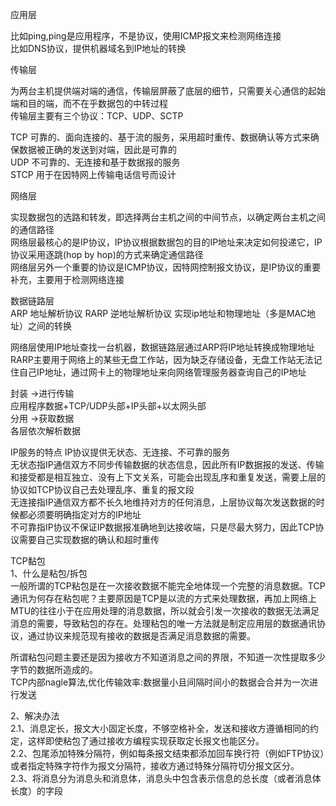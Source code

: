 应用层  

比如ping,ping是应用程序，不是协议，使用ICMP报文来检测网络连接  
比如DNS协议，提供机器域名到IP地址的转换  

传输层  

为两台主机提供端对端的通信，传输层屏蔽了底层的细节，只需要关心通信的起始端和目的端，而不在乎数据包的中转过程  
传输层主要有三个协议：TCP、UDP、SCTP  

TCP 可靠的、面向连接的、基于流的服务，采用超时重传、数据确认等方式来确保数据被正确的发送到对端，因此是可靠的  
UDP 不可靠的、无连接和基于数据报的服务  
STCP 用于在因特网上传输电话信号而设计  

网络层 

实现数据包的选路和转发，即选择两台主机之间的中间节点，以确定两台主机之间的通信路径  
网络层最核心的是IP协议，IP协议根据数据包的目的IP地址来决定如何投递它，IP协议采用逐跳(hop by hop)的方式来确定通信路径   
网络层另外一个重要的协议是ICMP协议，因特网控制报文协议，是IP协议的重要补充，主要用于检测网络连接  

数据链路层  
ARP 地址解析协议 RARP 逆地址解析协议  实现ip地址和物理地址（多是MAC地址）之间的转换   

网络层使用IP地址查找一台机器，数据链路层通过ARP将IP地址转换成物理地址
RARP主要用于网络上的某些无盘工作站，因为缺乏存储设备，无盘工作站无法记住自己IP地址，通过网卡上的物理地址来向网络管理服务器查询自己的IP地址  

封装  ->进行传输    
应用程序数据+TCP/UDP头部+IP头部+以太网头部  
分用  ->获取数据  
各层依次解析数据  

 
IP服务的特点 
IP协议提供无状态、无连接、不可靠的服务  
无状态指IP通信双方不同步传输数据的状态信息，因此所有IP数据报的发送、传输和接受都是相互独立、没有上下文关系，可能会出现乱序和重复发送，需要上层的协议如TCP协议自己去处理乱序、重复的报文段  
无连接指IP通信双方都不长久地维持对方的任何消息，上层协议每次发送数据的时候都必须要明确指定对方的IP地址  
不可靠指IP协议不保证IP数据报准确地到达接收端，只是尽最大努力，因此TCP协议需要自己实现数据的确认和超时重传  

TCP黏包   
1、什么是粘包/拆包  
一般所谓的TCP粘包是在一次接收数据不能完全地体现一个完整的消息数据。TCP通讯为何存在粘包呢？主要原因是TCP是以流的方式来处理数据，再加上网络上MTU的往往小于在应用处理的消息数据，所以就会引发一次接收的数据无法满足消息的需要，导致粘包的存在。处理粘包的唯一方法就是制定应用层的数据通讯协议，通过协议来规范现有接收的数据是否满足消息数据的需要。    

所谓粘包问题主要还是因为接收方不知道消息之间的界限，不知道一次性提取多少字节的数据所造成的。   
TCP内部nagle算法,优化传输效率:数据量小且间隔时间小的数据会合并为一次进行发送      

2、解决办法  
2.1、消息定长，报文大小固定长度，不够空格补全，发送和接收方遵循相同的约定，这样即使粘包了通过接收方编程实现获取定长报文也能区分。  
2.2、包尾添加特殊分隔符，例如每条报文结束都添加回车换行符（例如FTP协议）或者指定特殊字符作为报文分隔符，接收方通过特殊分隔符切分报文区分。  
2.3、将消息分为消息头和消息体，消息头中包含表示信息的总长度（或者消息体长度）的字段  
